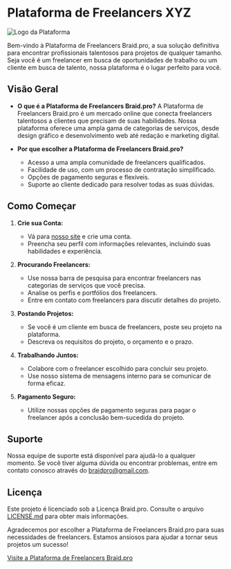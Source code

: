 # Plataforma de Freelancers XYZ

![Logo da Plataforma](https://clientes.laborcode.com.br/braid/themes/braid-theme/assets/img/logo-2-rbg.png)

Bem-vindo à Plataforma de Freelancers Braid.pro, a sua solução definitiva para encontrar profissionais talentosos para projetos de qualquer tamanho. Seja você é um freelancer em busca de oportunidades de trabalho ou um cliente em busca de talento, nossa plataforma é o lugar perfeito para você.

## Visão Geral

- **O que é a Plataforma de Freelancers Braid.pro?**
  A Plataforma de Freelancers Braid.pro é um mercado online que conecta freelancers talentosos a clientes que precisam de suas habilidades. Nossa plataforma oferece uma ampla gama de categorias de serviços, desde design gráfico e desenvolvimento web até redação e marketing digital.

- **Por que escolher a Plataforma de Freelancers Braid.pro?**
  - Acesso a uma ampla comunidade de freelancers qualificados.
  - Facilidade de uso, com um processo de contratação simplificado.
  - Opções de pagamento seguras e flexíveis.
  - Suporte ao cliente dedicado para resolver todas as suas dúvidas.

## Como Começar

1. **Crie sua Conta:**
   - Vá para [nosso site](https://clientes.laborcode.com.br/braid/user/register?userType=generic) e crie uma conta.
   - Preencha seu perfil com informações relevantes, incluindo suas habilidades e experiência.

2. **Procurando Freelancers:**
   - Use nossa barra de pesquisa para encontrar freelancers nas categorias de serviços que você precisa.
   - Analise os perfis e portfólios dos freelancers.
   - Entre em contato com freelancers para discutir detalhes do projeto.

3. **Postando Projetos:**
   - Se você é um cliente em busca de freelancers, poste seu projeto na plataforma.
   - Descreva os requisitos do projeto, o orçamento e o prazo.

4. **Trabalhando Juntos:**
   - Colabore com o freelancer escolhido para concluir seu projeto.
   - Use nosso sistema de mensagens interno para se comunicar de forma eficaz.

5. **Pagamento Seguro:**
   - Utilize nossas opções de pagamento seguras para pagar o freelancer após a conclusão bem-sucedida do projeto.

## Suporte

Nossa equipe de suporte está disponível para ajudá-lo a qualquer momento. Se você tiver alguma dúvida ou encontrar problemas, entre em contato conosco através do [braidpro@gmail.com](mailto:braidpro@gmail.com).

## Licença

Este projeto é licenciado sob a Licença Braid.pro. Consulte o arquivo [LICENSE.md](https://clientes.laborcode.com.br/braid/cookies/privacy-policy) para obter mais informações.

Agradecemos por escolher a Plataforma de Freelancers Braid.pro para suas necessidades de freelancers. Estamos ansiosos para ajudar a tornar seus projetos um sucesso!

[Visite a Plataforma de Freelancers Braid.pro](https://clientes.laborcode.com.br/braid)